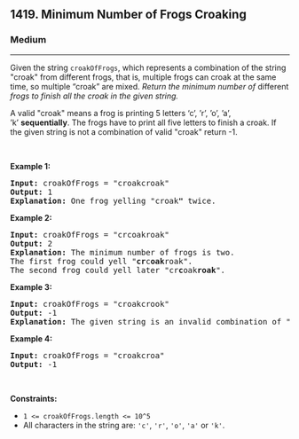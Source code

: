 <h2>1419. Minimum Number of Frogs Croaking</h2><h3>Medium</h3><hr><div><p>Given the string <code>croakOfFrogs</code>, which represents a combination of the string "croak" from different frogs, that is, multiple frogs can croak at the same time, so multiple “croak” are mixed.&nbsp;<em>Return the minimum number of </em>different<em> frogs to finish all the croak in the given string.</em></p>

<p>A valid "croak"&nbsp;means a frog is printing 5 letters ‘c’, ’r’, ’o’, ’a’, ’k’&nbsp;<strong>sequentially</strong>.&nbsp;The frogs have to print all five letters to finish a croak.&nbsp;If the given string is not a combination of valid&nbsp;"croak"&nbsp;return -1.</p>

<p>&nbsp;</p>
<p><strong>Example 1:</strong></p>

<pre><strong>Input:</strong> croakOfFrogs = "croakcroak"
<strong>Output:</strong> 1 
<strong>Explanation:</strong> One frog yelling "croak<strong>"</strong> twice.
</pre>

<p><strong>Example 2:</strong></p>

<pre><strong>Input:</strong> croakOfFrogs = "crcoakroak"
<strong>Output:</strong> 2 
<strong>Explanation:</strong> The minimum number of frogs is two.&nbsp;
The first frog could yell "<strong>cr</strong>c<strong>oak</strong>roak".
The second frog could yell later "cr<strong>c</strong>oak<strong>roak</strong>".
</pre>

<p><strong>Example 3:</strong></p>

<pre><strong>Input:</strong> croakOfFrogs = "croakcrook"
<strong>Output:</strong> -1
<strong>Explanation:</strong> The given string is an invalid combination of "croak<strong>"</strong> from different frogs.
</pre>

<p><strong>Example 4:</strong></p>

<pre><strong>Input:</strong> croakOfFrogs = "croakcroa"
<strong>Output:</strong> -1
</pre>

<p>&nbsp;</p>
<p><strong>Constraints:</strong></p>

<ul>
	<li><code>1 &lt;=&nbsp;croakOfFrogs.length &lt;= 10^5</code></li>
	<li>All characters in the string are: <code>'c'</code>, <code>'r'</code>, <code>'o'</code>, <code>'a'</code> or <code>'k'</code>.</li>
</ul>
</div>